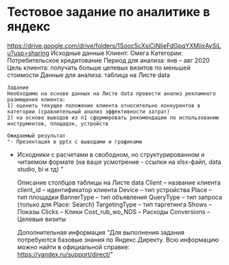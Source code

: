 # Тестовое задание по аналитике в яндекс
https://drive.google.com/drive/folders/1Sooc5cXsiCiNljeFdGpqYXMjixAySiLu?usp=sharing
	Исходные данные
	Клиент: Омега
	Категории: Потребительское кредитование
	Период для анализа: янв – авг 2020
	Цель клиента: получать больше целевых визитов по меньшей стоимости
	Данные для анализа: таблица на Листе data
	
	Задание
	Необходимо на основе данных на Листе data провести анализ рекламного размещения клиента:
	1) оценить текущее положение клиента относительно конкурентов в категории (сравнительный анализ эффективности затрат)
	2) на основе выводов из п1 сформировать рекомендации по использованию инструментов, площадок, устройств
  
  	Ожидаемый результат
	"- Презентация в pptx с выводами и графиками
- Исходники с расчетами в свободном, но структурированном и читаемом формате (на ваше усмотрение - ссылки на xlsx-файл, data studio, bi и тд)
"
	
	Описание столбцов таблицы на Листе data
	Client – название клиента
	client_id – идентификатор клиента
	Device – тип устройства
	Place – тип площадки
	BannerType – тип объявления
	QueryType – тип запроса (только для Place: Search)
	TargetingType – тип таргетинга
	Shows – Показы
	Clicks – Клики
	Cost_rub_wo_NDS – Расходы
	Conversions – Целевые визиты
	
	Дополнительная информация
	"Для выполнения задания потребуются базовые знания по Яндекс.Директу.
Всю информацию можно найти в официальной справке: https://yandex.ru/support/direct/"
	
